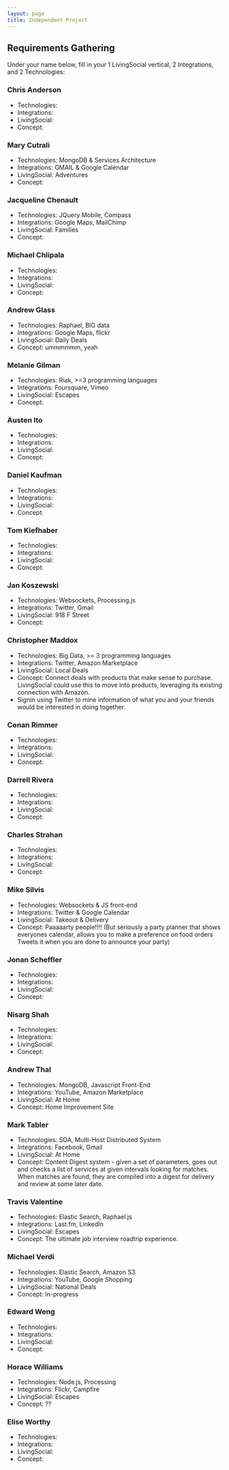 ```yaml
---
layout: page
title: Independent Project
---
```


## Requirements Gathering

Under your name below, fill in your 1 LivingSocial vertical, 2 Integrations, and 2 Technologies:

### Chris Anderson

* Technologies:
* Integrations:
* LivingSocial:
* Concept:

### Mary Cutrali

* Technologies: MongoDB & Services Architecture
* Integrations: GMAIL & Google Calendar
* LivingSocial: Adventures
* Concept: 

### Jacqueline Chenault

* Technologies: JQuery Mobile, Compass
* Integrations: Google Maps, MailChimp
* LivingSocial: Families
* Concept:

### Michael Chlipala

* Technologies:
* Integrations:
* LivingSocial:
* Concept:

### Andrew Glass

* Technologies: Raphael, BIG data
* Integrations: Google Maps, flickr
* LivingSocial: Daily Deals
* Concept: ummmmmm, yeah

### Melanie Gilman

* Technologies: Riak, >=3 programming languages
* Integrations: Foursquare, Vimeo
* LivingSocial: Escapes
* Concept:

### Austen Ito

* Technologies:
* Integrations:
* LivingSocial:
* Concept:

### Daniel Kaufman

* Technologies:
* Integrations:
* LivingSocial:
* Concept:

### Tom Kiefhaber

* Technologies:
* Integrations:
* LivingSocial:
* Concept:

### Jan Koszewski

* Technologies: Websockets, Processing.js
* Integrations: Twitter, Gmail
* LivingSocial: 918 F Street
* Concept: 

### Christopher Maddox

* Technologies: Big Data, >= 3 programming languages
* Integrations: Twitter, Amazon Marketplace
* LivingSocial: Local Deals
* Concept: Connect deals with products that make sense to purchase. LivingSocial could use this to move into products, leveraging its existing connection with Amazon.
* Signin using Twitter to mine information of what you and your friends would be interested in doing together.

### Conan Rimmer

* Technologies:
* Integrations:
* LivingSocial:
* Concept:

### Darrell Rivera

* Technologies:
* Integrations:
* LivingSocial:
* Concept:

### Charles Strahan

* Technologies:
* Integrations:
* LivingSocial:
* Concept:

### Mike Silvis

* Technologies: Websockets & JS front-end
* Integrations: Twitter & Google Calendar
* LivingSocial: Takeout & Delivery
* Concept: Paaaaarty people!!!! (But seriously a party planner that shows everyones calendar, allows you to make a preference on food orders Tweets it when you are done to announce your party)

### Jonan Scheffler

* Technologies:
* Integrations:
* LivingSocial:
* Concept:

### Nisarg Shah

* Technologies:
* Integrations:
* LivingSocial:
* Concept:

### Andrew Thal

* Technologies: MongoDB, Javascript Front-End
* Integrations: YouTube, Amazon Marketplace
* LivingSocial: At Home
* Concept: Home Improvement Site

### Mark Tabler

* Technologies: SOA, Multi-Host Distributed System
* Integrations: Facebook, Gmail
* LivingSocial: At Home
* Concept: Content Digest system - given a set of parameters, goes out and checks a list of services at given intervals looking for matches. When matches are found, they are compiled into a digest for delivery and review at some later date.

### Travis Valentine

* Technologies: Elastic Search, Raphael.js
* Integrations: Last.fm, LinkedIn
* LivingSocial: Escapes
* Concept: The ultimate job interview roadtrip experience.

### Michael Verdi

* Technologies: Elastic Search, Amazon S3
* Integrations: YouTube, Google Shopping
* LivingSocial: National Deals
* Concept: In-progress

### Edward Weng

* Technologies:
* Integrations:
* LivingSocial:
* Concept:

### Horace Williams

* Technologies: Node.js, Processing
* Integrations: Flickr, Campfire
* LivingSocial: Escapes
* Concept: ??

### Elise Worthy

* Technologies:
* Integrations:
* LivingSocial:
* Concept:
